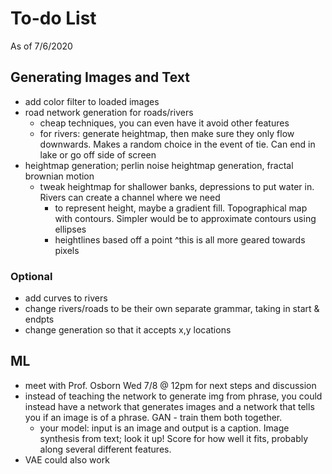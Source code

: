 # To-do List
As of 7/6/2020

## Generating Images and Text

- add color filter to loaded images
- road network generation for roads/rivers
    - cheap techniques, you can even have it avoid other features
    - for rivers: generate heightmap, then make sure they only flow downwards. Makes a random choice in the event of tie. Can end in lake or go off side of screen
- heightmap generation; perlin noise heightmap generation, fractal brownian motion
    - tweak heightmap for shallower banks, depressions to put water in. Rivers can create a channel where we need
        - to represent height, maybe a gradient fill. Topographical map with contours. Simpler would be to approximate contours using ellipses
        - heightlines based off a point
        ^this is all more geared towards pixels


### Optional ###
- add curves to rivers
- change rivers/roads to be their own separate grammar, taking in start & endpts
- change generation so that it accepts x,y locations

## ML
- meet with Prof. Osborn Wed 7/8 @ 12pm for next steps and discussion
- instead of teaching the network to generate img from phrase, you could instead have a network that generates images and a network that tells you if an image is of a phrase. GAN - train them both together.  
    - your model: input is an image and output is a caption. Image synthesis from text; look it up! Score for how well it fits, probably along several different features. 
- VAE could also work
